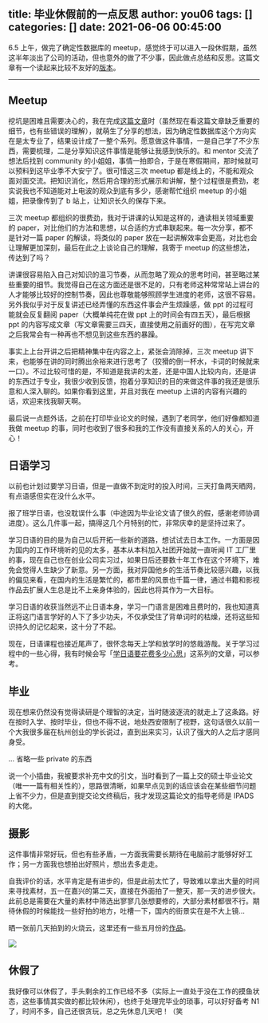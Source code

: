 title: 毕业休假前的一点反思
author: you06
tags: []
categories: []
date: 2021-06-06 00:45:00
---
6.5 上午，做完了确定性数据库的 meetup，感觉终于可以进入一段休假期，虽然这半年淡出了公司的活动，但也意外的做了不少事，因此做点总结和反思。这篇文章有一个读起来比较不友好的[版本](/2021/05/31/failure-proposition/)。

---

## Meetup

挖坑是困难且需要决心的，我在完成[这篇文章](/2021/02/01/deterministic-database-history/)时（虽然现在看这篇文章缺乏重要的细节，也有些错误的理解），就萌生了分享的想法，因为确定性数据库这个方向实在是太专业了，结果设计成了一整个系列。愿意做这件事情，一是自己学了不少东西，需要梳理，二是分享知识这件事情是能够让我感到快乐的。和 mentor 交流了想法后找到 community 的小姐姐，事情一拍即合，于是在寒假期间，那时候就可以预料到这毕业季不大安宁了。很可惜这三次 meetup 都是线上的，不能和观众面对面交流。把知识消化，然后用合理的形式展示和讲解，整个过程很是费劲，老实说我也不知道能对上电波的观众到底有多少，感谢帮忙组织 meetup 的小姐姐，把录像传到了 b 站上，让知识长久的保存下来。

三次 meetup 都组织的很费劲，我对于讲课的认知是这样的，通读相关领域重要的 paper，对比他们的方法和思想，以合适的方式串联起来。每一次分享，都不是针对一篇 paper 的解读，将类似的 paper 放在一起讲解效率会更高，对比也会让理解更加深刻，最后在此之上谈论自己的理解，我寄于 meetup 的这些想法，传达到了吗？

讲课很容易陷入自己对知识的温习节奏，从而忽略了观众的思考时间，甚至略过某些重要的细节。我觉得自己在这方面还是很不足的，只有老师这种常常站上讲台的人才能够比较好的控制节奏，因此也尊敬能够照顾学生进度的老师，这很不容易。另外我似乎对于反复讲述已经弄懂的东西这件事会产生烦躁感，做 ppt 的过程可能就会反复翻阅 paper（大概单纯花在做 ppt 上的时间会有四五天），最后根据 ppt 的内容写成文章（写文章需要三四天，直接使用之前画好的图），在写完文章之后我常会有一种再也不想见到这些东西的暴躁。

事实上上台开讲之后把精神集中在内容之上，紧张会消除掉，三次 meetup 讲下来，也能够在讲的同时腾出余裕来进行思考了（狡猾的倒一杯水，卡词的时候就来一口）。不过比较可惜的是，不知道是我讲的太差，还是中国人比较内向，还是讲的东西过于专业，我很少收到反馈，抱着分享知识的目的来做这件事的我还是很乐意和人深入聊的。如果你看到这里，并且对我在 meetup 上讲的内容有兴趣的话，欢迎来找我聊天啊。

最后说一点题外话，之前在打印毕业论文的时候，遇到了老同学，他们好像都知道我做 meetup 的事，同时也收到了很多和我的工作没有直接关系的人的关心，开心！

## 日语学习

以前也计划过要学习日语，但是一直做不到定时的投入时间，三天打鱼两天晒网，有点语感但实在没什么水平。

报了班学日语，也没耽误什么事（中途因为毕业论文请了很久的假，感谢老师协调进度）。这么几件事一起，搞得这几个月特别的忙，非常庆幸的是坚持过来了。

学习日语的目的是为自己以后开拓一些新的道路，想试试去日本工作。一方面是因为国内的工作环境听的见的太多，基本从本科加入社团开始就一直听闻 IT 工厂里的事，现在自己也在创业公司实习过，如果日后还要数十年工作在这个环境下，难免会觉得人生缺少了新意。另一方面，我对异国他乡的生活节奏比较感兴趣，以我的偏见来看，在国内的生活是繁忙的，都市里的风景也千篇一律，通过书籍和影视作品去扩展人生总是比不上亲身体验的，因此也将其作为一大目标。

学习日语的收获当然远不止日语本身，学习一门语言是困难且费时的，我也知道真正将这门语言学好的人下了多少功夫，不仅承受住了背单词时的枯燥，还将这些知识持久的记忆起来，这十分了不起。

现在，日语课程也接近尾声了，很怀念每天上学和放学时的悠哉游哉。关于学习过程中的一些心得，我有时候会写「[学日语要花费多少心思](/2021/04/04/learning-japanese-1/)」这系列的文章，可以参考。

## 毕业

现在想来仍然没有觉得读研是个理智的决定，当时随波逐流的就走上了这条路。好在按时入学、按时毕业，但也不得不说，地处西安限制了视野，这句话很久以前一个大我很多届在杭州创业的学长说过，直到出来实习，认识了强大的人之后才感同身受。

... 省略一些 private 的东西

说一个小插曲，我被要求补充中文的引文，当时看到了一篇上交的硕士毕业论文（唯一一篇有相关性的），思路很清晰，如果早点见到的话应该会在某些细节问题上省不少力，但是直到提交论文终稿后，我才发现这篇论文的指导老师是 IPADS 的大佬。

## 摄影

这件事情非常好玩，但也有些矛盾，一方面我需要长期待在电脑前才能够好好工作；另一方面我也想拍出好照片，想出去多走走。

自我评价的话，水平肯定是有进步的，但是此前太忙了，导致难以拿出大量的时间来寻找素材，五一在嘉兴的第二天，直接在外面拍了一整天，那一天的进步很大。此前总是需要在大量的素材中筛选出寥寥几张想要修的，大部分素材都很不行。期待休假的时候能找一些好拍的地方，吐槽一下，国内的街景实在是不大上镜...

晒一张前几天拍到的火烧云，这里还有一些五月份的[作品](/2021/05/11/photography-2021-05/)。

![](https://maple-blog.oss-cn-shanghai.aliyuncs.com/photography/2021-06/DSC01255-50.jpg)

## 休假了

我好像可以休假了，手头剩余的工作已经不多（实际上一直处于没在工作的摸鱼状态，这些事情其实做的都比较休闲），也终于处理完毕业的琐事，可以好好备考 N1 了，时间不多，自己还很贪玩，总之先休息几天吧！（笑
